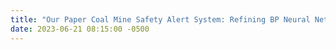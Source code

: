 ```yaml
---
title: "Our Paper Coal Mine Safety Alert System: Refining BP Neural Network with Genetic Algorithm Optimization was accepted by ICIC2024!"
date: 2023-06-21 08:15:00 -0500
---
```

